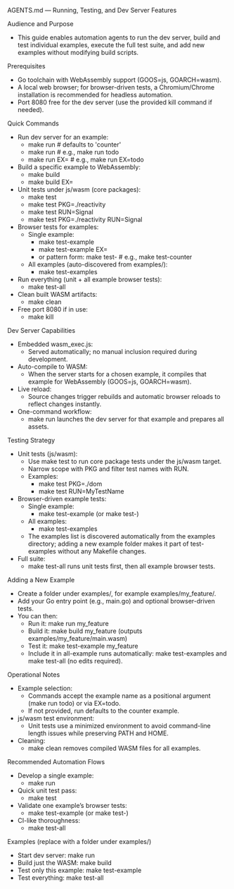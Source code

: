 AGENTS.md — Running, Testing, and Dev Server Features

Audience and Purpose
- This guide enables automation agents to run the dev server, build and test individual examples, execute the full test suite, and add new examples without modifying build scripts.

Prerequisites
- Go toolchain with WebAssembly support (GOOS=js, GOARCH=wasm).
- A local web browser; for browser-driven tests, a Chromium/Chrome installation is recommended for headless automation.
- Port 8080 free for the dev server (use the provided kill command if needed).

Quick Commands
- Run dev server for an example:
  - make run                 # defaults to 'counter'
  - make run <example>       # e.g., make run todo
  - make run EX=<example>    # e.g., make run EX=todo
- Build a specific example to WebAssembly:
  - make build <example>
  - make build EX=<example>
- Unit tests under js/wasm (core packages):
  - make test
  - make test PKG=./reactivity
  - make test RUN=Signal
  - make test PKG=./reactivity RUN=Signal
- Browser tests for examples:
  - Single example:
    - make test-example <example>
    - make test-example EX=<example>
    - or pattern form: make test-<example>   # e.g., make test-counter
  - All examples (auto-discovered from examples/):
    - make test-examples
- Run everything (unit + all example browser tests):
  - make test-all
- Clean built WASM artifacts:
  - make clean
- Free port 8080 if in use:
  - make kill

Dev Server Capabilities
- Embedded wasm_exec.js:
  - Served automatically; no manual inclusion required during development.
- Auto-compile to WASM:
  - When the server starts for a chosen example, it compiles that example for WebAssembly (GOOS=js, GOARCH=wasm).
- Live reload:
  - Source changes trigger rebuilds and automatic browser reloads to reflect changes instantly.
- One-command workflow:
  - make run <example> launches the dev server for that example and prepares all assets.

Testing Strategy
- Unit tests (js/wasm):
  - Use make test to run core package tests under the js/wasm target.
  - Narrow scope with PKG and filter test names with RUN.
  - Examples:
    - make test PKG=./dom
    - make test RUN=MyTestName
- Browser-driven example tests:
  - Single example:
    - make test-example <example> (or make test-<example>)
  - All examples:
    - make test-examples
  - The examples list is discovered automatically from the examples directory; adding a new example folder makes it part of test-examples without any Makefile changes.
- Full suite:
  - make test-all runs unit tests first, then all example browser tests.

Adding a New Example
- Create a folder under examples/, for example examples/my_feature/.
- Add your Go entry point (e.g., main.go) and optional browser-driven tests.
- You can then:
  - Run it: make run my_feature
  - Build it: make build my_feature (outputs examples/my_feature/main.wasm)
  - Test it: make test-example my_feature
  - Include it in all-example runs automatically: make test-examples and make test-all (no edits required).

Operational Notes
- Example selection:
  - Commands accept the example name as a positional argument (make run todo) or via EX=todo.
  - If not provided, run defaults to the counter example.
- js/wasm test environment:
  - Unit tests use a minimized environment to avoid command-line length issues while preserving PATH and HOME.
- Cleaning:
  - make clean removes compiled WASM files for all examples.

Recommended Automation Flows
- Develop a single example:
  - make run <example>
- Quick unit test pass:
  - make test
- Validate one example’s browser tests:
  - make test-example <example>  (or make test-<example>)
- CI-like thoroughness:
  - make test-all

Examples (replace <example> with a folder under examples/)
- Start dev server: make run <example>
- Build just the WASM: make build <example>
- Test only this example: make test-example <example>
- Test everything: make test-all
